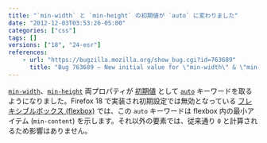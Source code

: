 ```yaml
---
title: "`min-width` と `min-height` の初期値が `auto` に変わりました"
date: "2012-12-03T03:53:26-05:00"
categories: ["css"]
tags: []
versions: ["18", "24-esr"]
references:
    - url: "https://bugzilla.mozilla.org/show_bug.cgi?id=763689"
      title: "Bug 763689 – New initial value for \"min-width\" & \"min-height\": auto"
---
```

[`min-width`](https://developer.mozilla.org/docs/CSS/min-width)、[`min-height`](https://developer.mozilla.org/docs/CSS/min-height) 両プロパティが [初期値](https://developer.mozilla.org/docs/CSS/initial_value) として [`auto`](https://developer.mozilla.org/docs/CSS/auto) キーワードを取るようになりました。Firefox 18 で実装され初期設定では無効となっている [フレキシブルボックス (flexbox)](https://developer.mozilla.org/docs/CSS/Using_CSS_flexible_boxes) では、この `auto` キーワードは flexbox 内の最小アイテム (`min-content`) を示します。それ以外の要素では、従来通り `0` と計算されるため影響はありません。
